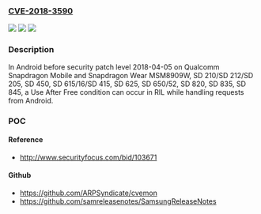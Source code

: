 ### [CVE-2018-3590](https://cve.mitre.org/cgi-bin/cvename.cgi?name=CVE-2018-3590)
![](https://img.shields.io/static/v1?label=Product&message=Snapdragon%20Mobile%2C%20Snapdragon%20Wear&color=blue)
![](https://img.shields.io/static/v1?label=Version&message=n%2Fa&color=blue)
![](https://img.shields.io/static/v1?label=Vulnerability&message=Use%20After%20Free%20in%20RIL&color=brighgreen)

### Description

In Android before security patch level 2018-04-05 on Qualcomm Snapdragon Mobile and Snapdragon Wear MSM8909W, SD 210/SD 212/SD 205, SD 450, SD 615/16/SD 415, SD 625, SD 650/52, SD 820, SD 835, SD 845, a Use After Free condition can occur in RIL while handling requests from Android.

### POC

#### Reference
- http://www.securityfocus.com/bid/103671

#### Github
- https://github.com/ARPSyndicate/cvemon
- https://github.com/samreleasenotes/SamsungReleaseNotes


